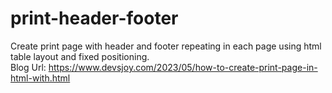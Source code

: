 # print-header-footer
Create print page with header and footer repeating in each page using html table layout and fixed positioning.  
Blog Url: https://www.devsjoy.com/2023/05/how-to-create-print-page-in-html-with.html

